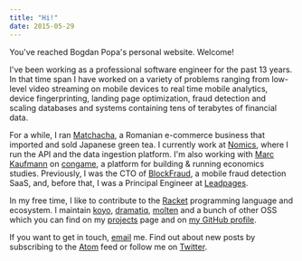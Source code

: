 ```yaml
---
title: "Hi!"
date: 2015-05-29
---
```


You've reached Bogdan Popa's personal website.  Welcome!

I've been working as a professional software engineer for the past
13 years. In that time span I have worked on a variety of problems
ranging from low-level video streaming on mobile devices to real time
mobile analytics, device fingerprinting, landing page optimization,
fraud detection and scaling databases and systems containing tens of
terabytes of financial data.

For a while, I ran [Matchacha], a Romanian e-commerce business that
imported and sold Japanese green tea.  I currently work at [Nomics],
where I run the API and the data ingestion platform.  I'm also working
with [Marc Kaufmann] on [congame], a platform for building & running
economics studies.  Previously, I was the CTO of [BlockFraud], a
mobile fraud detection SaaS, and, before that, I was a Principal
Engineer at [Leadpages].

In my free time, I like to contribute to the [Racket] programming
language and ecosystem.  I maintain [koyo], [dramatiq], [molten] and a
bunch of other OSS which you can find on my [projects] page and on [my
GitHub profile][gh].

If you want to get in touch, [email] me. Find out about new posts by
subscribing to the [Atom] feed or follow me on [Twitter].

[Atom]: http://defn.io/index.xml
[BlockFraud]: http://blockfraud.com
[Dramatiq]: https://dramatiq.io
[Leadpages]: https://leadpages.com
[Marc Kaufmann]: https://trichotomy.xyz/
[Matchacha]: /2019/08/20/racket-ecommerce/
[Nomics]: https://nomics.com
[Racket]: https://racket-lang.org
[Twitter]: https://twitter.com/bogdanp
[congame]: https://github.com/MarcKaufmann/congame
[email]: mailto:bogdan@defn.io
[gh]: https://github.com/Bogdanp
[koyo]: https://koyoweb.org
[molten]: https://moltenframework.com
[oss]: https://moltenframework.com
[projects]: /page/projects
